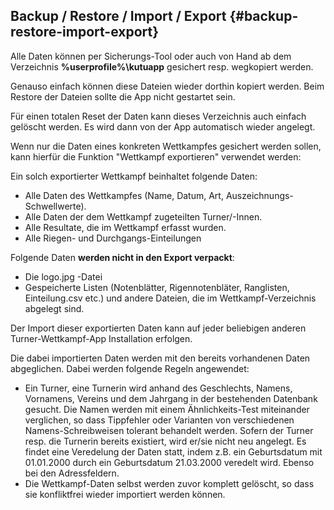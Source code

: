 ## Backup / Restore / Import / Export {#backup-restore-import-export}

Alle Daten können per Sicherungs-Tool oder auch von Hand ab dem Verzeichnis **%userprofile%\kutuapp** gesichert resp. wegkopiert werden.

Genauso einfach können diese Dateien wieder dorthin kopiert werden. Beim Restore der Dateien sollte die App nicht gestartet sein.

Für einen totalen Reset der Daten kann dieses Verzeichnis auch einfach gelöscht werden. Es wird dann von der App automatisch wieder angelegt.

Wenn nur die Daten eines konkreten Wettkampfes gesichert werden sollen, kann hierfür die Funktion &quot;Wettkampf exportieren&quot; verwendet werden:

Ein solch exportierter Wettkampf beinhaltet folgende Daten:

*   Alle Daten des Wettkampfes (Name, Datum, Art, Auszeichnungs-Schwellwerte).
*   Alle Daten der dem Wettkampf zugeteilten Turner/-Innen.
*   Alle Resultate, die im Wettkampf erfasst wurden.
*   Alle Riegen- und Durchgangs-Einteilungen

Folgende Daten **werden nicht in den Export verpackt**:

*   Die logo.jpg -Datei
*   Gespeicherte Listen (Notenblätter, Rigennotenbläter, Ranglisten, Einteilung.csv etc.) und andere Dateien, die im Wettkampf-Verzeichnis abgelegt sind.

Der Import dieser exportierten Daten kann auf jeder beliebigen anderen Turner-Wettkampf-App Installation erfolgen.

Die dabei importierten Daten werden mit den bereits vorhandenen Daten abgeglichen. Dabei werden folgende Regeln angewendet:

*   Ein Turner, eine Turnerin wird anhand des Geschlechts, Namens, Vornamens, Vereins und dem Jahrgang in der bestehenden Datenbank gesucht. Die Namen werden mit einem Ähnlichkeits-Test miteinander verglichen, so dass Tippfehler oder Varianten von verschiedenen Namens-Schreibweisen tolerant behandelt werden. Sofern der Turner resp. die Turnerin bereits existiert, wird er/sie nicht neu angelegt. Es findet eine Veredelung der Daten statt, indem z.B. ein Geburtsdatum mit 01.01.2000 durch ein Geburtsdatum 21.03.2000 veredelt wird. Ebenso bei den Adressfeldern.
*   Die Wettkampf-Daten selbst werden zuvor komplett gelöscht, so dass sie konfliktfrei wieder importiert werden können.